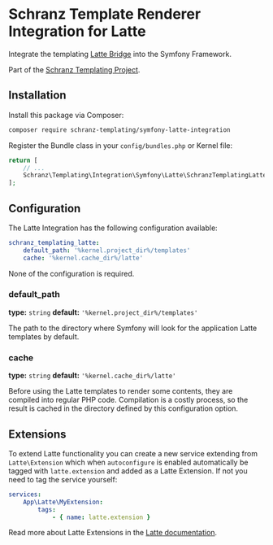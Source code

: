 # Schranz Template Renderer Integration for Latte

Integrate the templating [Latte Bridge](https://github.com/schranz-templating/latte-bridge) 
into the Symfony Framework.

Part of the [Schranz Templating Project](https://github.com/schranz-templating/templating).

## Installation

Install this package via Composer:

```bash
composer require schranz-templating/symfony-latte-integration
```

Register the Bundle class in your `config/bundles.php` or Kernel file:

```php
return [
    // ...
    Schranz\Templating\Integration\Symfony\Latte\SchranzTemplatingLatteBundle::class => ['all' => true],
];
```

## Configuration

The Latte Integration has the following configuration available:

```yaml
schranz_templating_latte:
    default_path: '%kernel.project_dir%/templates'
    cache: '%kernel.cache_dir%/latte'
```

None of the configuration is required.

### default_path

**type:** `string` **default:** `'%kernel.project_dir%/templates'`

The path to the directory where Symfony will look for the application Latte templates by default.

### cache

**type:** `string` **default:** `'%kernel.cache_dir%/latte'`

Before using the Latte templates to render some contents, they are compiled into regular PHP code. Compilation is a costly process, so the result is cached in the directory defined by this configuration option.

## Extensions

To extend Latte functionality you can create a new service extending from `Latte\Extension`
which when `autoconfigure` is enabled automatically be tagged with `latte.extension` and added
as a Latte Extension. If not you need to tag the service yourself:

```yaml
services:
    App\Latte\MyExtension:
        tags:
            - { name: latte.extension }
```

Read more about Latte Extensions in the [Latte documentation](https://latte.nette.org/en/creating-extension).
